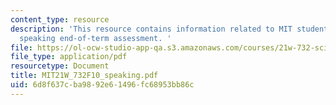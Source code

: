 ```yaml
---
content_type: resource
description: 'This resource contains information related to MIT student writing and
  speaking end-of-term assessment. '
file: https://ol-ocw-studio-app-qa.s3.amazonaws.com/courses/21w-732-science-writing-and-new-media-fall-2010/6d8f637cba9892e61496fc68953bb86c_MIT21W_732F10_speaking.pdf
file_type: application/pdf
resourcetype: Document
title: MIT21W_732F10_speaking.pdf
uid: 6d8f637c-ba98-92e6-1496-fc68953bb86c
---
```

